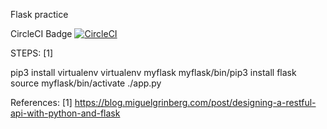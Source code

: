 Flask practice

CircleCI Badge [![CircleCI](https://circleci.com/gh/sosi-org/REST-practice.svg?style=svg)](https://circleci.com/gh/sosi-org/REST-practice)

STEPS: [1]

pip3 install virtualenv
virtualenv myflask
myflask/bin/pip3 install flask
source myflask/bin/activate
./app.py

References:
[1]  https://blog.miguelgrinberg.com/post/designing-a-restful-api-with-python-and-flask
